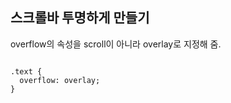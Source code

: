 ## 스크롤바 투명하게 만들기  
  
overflow의 속성을 scroll이 아니라 overlay로 지정해 줌.  
  
```

.text {
  overflow: overlay;
}

```
